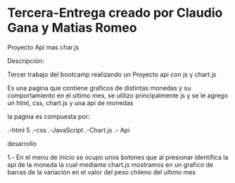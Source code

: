 # Tercera-Entrega creado por Claudio Gana y Matias Romeo
 
Proyecto Api mas char.js

Descripción:

Tercer trabajo del bootcamp realizando un Proyecto api con js y chart.js

Es una pagina que contiene graficos de distintas monedas y su comportamiento en el ultimo mes, se utilizo principalmente js y se le agrego un html, css, chart.js y una api de monedas

la pagina es compuesta por:

.-html 5 .-css .-JavaScript .-Chart.js .- Api

desarrollo

1.- En el menu de inicio se ocupo unos botones que al presionar identifica la api de la moneda la cual mediante chart.js mostramos en un grafico de barras de la variaciòn en el valor del peso chileno del ultimo mes 
